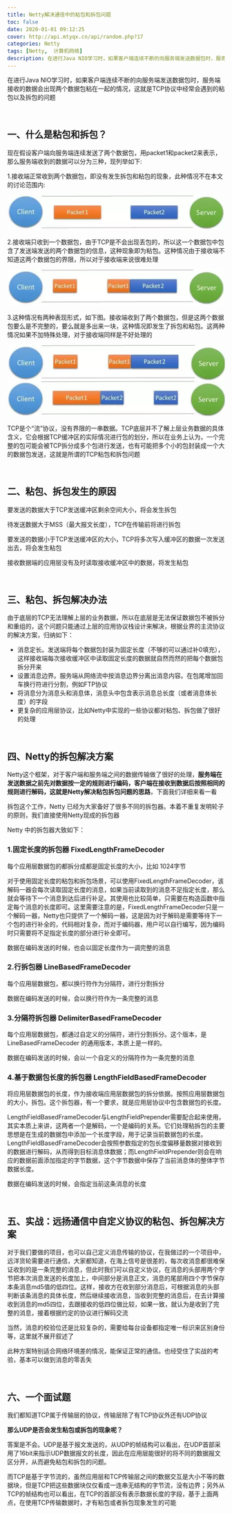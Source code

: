 ```yaml
---
title: Netty解决通信中的粘包和拆包问题
toc: false
date: 2020-01-01 09:12:25
cover: http://api.mtyqx.cn/api/random.php?17
categories: Netty
tags: [Netty,  计算机网络]
description: 在进行Java NIO学习时，如果客户端连续不断的向服务端发送数据包时，服务端接收的数据会出现两个数据包粘在一起的情况，这就是TCP协议中经常会遇到的粘包以及拆包的问题
---
```


在进行Java NIO学习时，如果客户端连续不断的向服务端发送数据包时，服务端接收的数据会出现两个数据包粘在一起的情况，这就是TCP协议中经常会遇到的粘包以及拆包的问题

<br/>

<!--more-->

## 一、什么是粘包和拆包？

现在假设客户端向服务端连续发送了两个数据包，用packet1和packet2来表示，那么服务端收到的数据可以分为三种，现列举如下:

1.接收端正常收到两个数据包，即没有发生拆包和粘包的现象，此种情况不在本文的讨论范围内:

![接收端正常收到两个数据包.png](https://raw.githubusercontent.com/JasonkayZK/blog_static/master/images/接收端正常收到两个数据包.png)

2.接收端只收到一个数据包，由于TCP是不会出现丢包的，所以这一个数据包中包含了发送端发送的两个数据包的信息，这种现象即为粘包。这种情况由于接收端不知道这两个数据包的界限，所以对于接收端来说很难处理

![接收端只收到一个数据包.png](https://raw.githubusercontent.com/JasonkayZK/blog_static/master/images/接收端只收到一个数据包.png)

3.这种情况有两种表现形式，如下图。接收端收到了两个数据包，但是这两个数据包要么是不完整的，要么就是多出来一块，这种情况即发生了拆包和粘包。这两种情况如果不加特殊处理，对于接收端同样是不好处理的

![两种表现形式.png](https://raw.githubusercontent.com/JasonkayZK/blog_static/master/images/两种表现形式.png)

TCP是个“流”协议，没有界限的一串数据。TCP底层并不了解上层业务数据的具体含义，它会根据TCP缓冲区的实际情况进行包的划分，所以在业务上认为，一个完整的包可能会被TCP拆分成多个包进行发送，也有可能把多个小的包封装成一个大的数据包发送，这就是所谓的TCP粘包和拆包问题

<br/>

## 二、粘包、拆包发生的原因

要发送的数据大于TCP发送缓冲区剩余空间大小，将会发生拆包

待发送数据大于MSS（最大报文长度），TCP在传输前将进行拆包

要发送的数据小于TCP发送缓冲区的大小，TCP将多次写入缓冲区的数据一次发送出去，将会发生粘包

接收数据端的应用层没有及时读取接收缓冲区中的数据，将发生粘包

<br/>

## 三、粘包、拆包解决办法

由于底层的TCP无法理解上层的业务数据，所以在底层是无法保证数据包不被拆分和重组的，这个问题只能通过上层的应用协议栈设计来解决，根据业界的主流协议的解决方案，归纳如下：

-   消息定长。发送端将每个数据包封装为固定长度（不够的可以通过补0填充），这样接收端每次接收缓冲区中读取固定长度的数据就自然而然的把每个数据包拆分开来
-   设置消息边界。服务端从网络流中按消息边界分离出消息内容。在包尾增加回车换行符进行分割，例如FTP协议
-   将消息分为消息头和消息体，消息头中包含表示消息总长度（或者消息体长度）的字段
-   更复杂的应用层协议，比如Netty中实现的一些协议都对粘包、拆包做了很好的处理

<br/>

## 四、Netty的拆包解决方案

Netty这个框架，对于客户端和服务端之间的数据传输做了很好的处理，**服务端在发送数据之前先对数据按一定的规则进行编码，客户端在接收到数据后按照相同的规则进行解码，这就是Netty解决粘包拆包问题的思路**，下面我们详细来看一看

拆包这个工作，Netty 已经为大家备好了很多不同的拆包器。本着不重复发明轮子的原则，我们直接使用Netty现成的拆包器

Netty 中的拆包器大致如下：

### 1.固定长度的拆包器 FixedLengthFrameDecoder

每个应用层数据包的都拆分成都是固定长度的大小，比如 1024字节

对于使用固定长度的粘包和拆包场景，可以使用FixedLengthFrameDecoder，该解码一器会每次读取固定长度的消息，如果当前读取到的消息不足指定长度，那么就会等待下一个消息到达后进行补足。其使用也比较简单，只需要在构造函数中指定每个消息的长度即可。这里需要注意的是，FixedLengthFrameDecoder只是一个解码一器，Netty也只提供了一个解码一器，这是因为对于解码是需要等待下一个包的进行补全的，代码相对复杂，而对于编码器，用户可以自行编写，因为编码时只需要将不足指定长度的部分进行补全即可。

数据在编码发送的时候，也会以固定长度作为一调完整的消息

### 2.行拆包器 LineBasedFrameDecoder

每个应用层数据包，都以换行符作为分隔符，进行分割拆分

数据在编码发送的时候，会以换行符作为一条完整的消息

### 3.分隔符拆包器 DelimiterBasedFrameDecoder

每个应用层数据包，都通过自定义的分隔符，进行分割拆分。这个版本，是LineBasedFrameDecoder 的通用版本，本质上是一样的。

数据在编码发送的时候，会以一个自定义的分隔符作为一条完整的消息

### 4.基于数据包长度的拆包器 LengthFieldBasedFrameDecoder

将应用层数据包的长度，作为接收端应用层数据包的拆分依据。按照应用层数据包的大小，拆包。这个拆包器，有一个要求，就是应用层协议中包含数据包的长度。

LengthFieldBasedFrameDecoder与LengthFieldPrepender需要配合起来使用，其实本质上来讲，这两者一个是解码，一个是编码的关系。它们处理粘拆包的主要思想是在生成的数据包中添加一个长度字段，用于记录当前数据包的长度。LengthFieldBasedFrameDecoder会按照参数指定的包长度偏移量数据对接收到的数据进行解码，从而得到目标消息体数据；而LengthFieldPrepender则会在响应的数据前面添加指定的字节数据，这个字节数据中保存了当前消息体的整体字节数据长度。

数据在编码发送的时候，会指定当前这条消息的长度

<br/>

## 五、实战：远扬通信中自定义协议的粘包、拆包解决方案

对于我们要做的项目，也可以自己定义消息传输的协议，在我做过的一个项目中，远洋货轮需要进行通信，大家都知道，在海上信号是很差的，每次收消息都很难保证收到的是一条完整的消息，但此时我们可以自定义协议，在消息的头部用两个字节把本次消息发送的长度加上，中间部分是消息正文，消息的尾部用四个字节保存本条消息md5值的低四位。这样，接收方在收到部分消息后，可根据消息的头部判断该条消息的具体长度，然后继续接收消息，当收到完整的消息后，在去计算接收到消息的md5四位，去跟接收的低四位做比较，如果一致，就认为是收到了完整的消息，接着根据约定的协议进行解码交流

当然，消息的校验位还是比较复杂的，需要给每台设备都指定唯一标识来区别身份等，这里就不展开叙述了

此种方案特别适合网络环境差的情况，能保证正常的通信。也经受住了实战的考验，基本可以做到消息的零丢失

<br/>

## 六、一个面试题

我们都知道TCP属于传输层的协议，传输层除了有TCP协议外还有UDP协议

**那么UDP是否会发生粘包或拆包的现象呢？**

答案是不会。UDP是基于报文发送的，从UDP的帧结构可以看出，在UDP首部采用了16bit来指示UDP数据报文的长度，因此在应用层能很好的将不同的数据报文区分开，从而避免粘包和拆包的问题。

而TCP是基于字节流的，虽然应用层和TCP传输层之间的数据交互是大小不等的数据块，但是TCP把这些数据块仅仅看成一连串无结构的字节流，没有边界；另外从TCP的帧结构也可以看出，在TCP的首部没有表示数据长度的字段，基于上面两点，在使用TCP传输数据时，才有粘包或者拆包现象发生的可能

<br/>